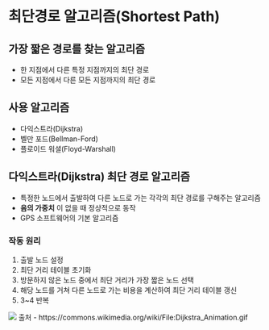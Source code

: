 # 최단경로 알고리즘(Shortest Path)
## 가장 짧은 경로를 찾는 알고리즘
- 한 지점에서 다른 특정 지점까지의 최단 경로
- 모든 지점에서 다른 모든 지점까지의 최단 경로

## 사용 알고리즘
- 다익스트라(Dijkstra)
- 벨만 포드(Bellman-Ford)
- 플로이드 워셜(Floyd-Warshall)

## 다익스트라(Dijkstra) 최단 경로 알고리즘
- 특정한 노드에서 출발하여 다른 노드로 가는 각각의 최단 경로를 구해주는 알고리즘
- __음의 가중치__ 이 없을 때 정상적으로 동작
- GPS 소프트웨어의 기본 알고리즘

### 작동 원리
1. 출발 노드 설정
2. 최단 거리 테이블 초기화
3. 방문하지 않은 노드 중에서 최단 거리가 가장 짧은 노드 선택
4. 해당 노드를 거쳐 다른 노드로 가는 비용을 계산하여 최단 거리 테이블 갱신
5. 3~4 반복


<img src ="https://www.google.com/url?sa=i&url=https%3A%2F%2Fcommons.wikimedia.org%2Fwiki%2FFile%3ADijkstra_Animation.gif&psig=AOvVaw1h2zNwT7mV4NfPI7Bv9Tk7&ust=1649674004448000&source=images&cd=vfe&ved=0CAoQjRxqFwoTCNDO5NyoifcCFQAAAAAdAAAAABAO">
출처 - https://commons.wikimedia.org/wiki/File:Dijkstra_Animation.gif

